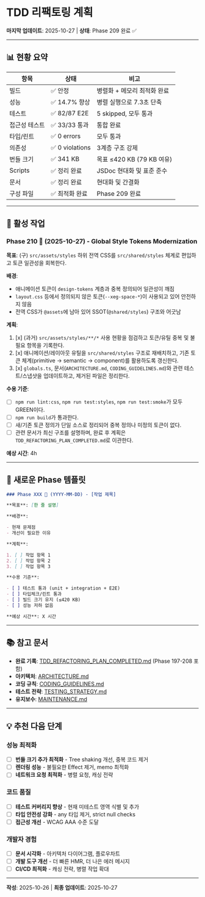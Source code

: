# TDD 리팩토링 계획

**마지막 업데이트**: 2025-10-27 | **상태**: Phase 209 완료 ✅

---

## 📊 현황 요약

| 항목          | 상태            | 비고                        |
| ------------- | --------------- | --------------------------- |
| 빌드          | ✅ 안정         | 병렬화 + 메모리 최적화 완료 |
| 성능          | ✅ 14.7% 향상   | 병렬 실행으로 7.3초 단축    |
| 테스트        | ✅ 82/87 E2E    | 5 skipped, 모두 통과        |
| 접근성 테스트 | ✅ 33/33 통과   | 통합 완료                   |
| 타입/린트     | ✅ 0 errors     | 모두 통과                   |
| 의존성        | ✅ 0 violations | 3계층 구조 강제             |
| 번들 크기     | ✅ 341 KB       | 목표 ≤420 KB (79 KB 여유)   |
| Scripts       | ✅ 정리 완료    | JSDoc 현대화 및 표준 준수   |
| 문서          | ✅ 정리 완료    | 현대화 및 간결화            |
| 구성 파일     | ✅ 최적화 완료  | Phase 209 완료              |

---

## 🎯 활성 작업

### Phase 210 🔄 (2025-10-27) - Global Style Tokens Modernization

**목표**: (구) `src/assets/styles` 하위 전역 CSS를 `src/shared/styles` 체계로
편입하고 토큰 일관성을 회복한다.

**배경**:

- 애니메이션 토큰이 `design-tokens` 계층과 중복 정의되어 일관성이 깨짐
- `layout.css` 등에서 정의되지 않은 토큰(`--xeg-space-*`)이 사용되고 있어
  안전하지 않음
- 전역 CSS가 `@assets`에 남아 있어 SSOT(`@shared/styles`) 구조와 어긋남

**계획**:

1. [x] (과거) `src/assets/styles/**/*` 사용 현황을 점검하고 토큰/유틸 중복 및
       불필요 항목을 기록한다.
2. [x] 애니메이션/레이아웃 유틸을 `src/shared/styles` 구조로 재배치하고, 기존
       토큰 체계(primitive → semantic → component)를 활용하도록 갱신한다.
3. [x] `globals.ts`, 문서(`ARCHITECTURE.md`, `CODING_GUIDELINES.md`)와 관련
       테스트/스냅샷을 업데이트하고, 제거된 파일은 정리한다.

**수용 기준**:

- [ ] `npm run lint:css`, `npm run test:styles`, `npm run test:smoke`가 모두
      GREEN이다.
- [ ] `npm run build`가 통과한다.
- [ ] 새/기존 토큰 정의가 단일 소스로 정리되어 중복 정의나 미정의 토큰이 없다.
- [ ] 관련 문서가 최신 구조를 설명하며, 완료 후 계획은
      `TDD_REFACTORING_PLAN_COMPLETED.md`로 이관한다.

**예상 시간**: 4h

---

## 📝 새로운 Phase 템플릿

```markdown
### Phase XXX 🔄 (YYYY-MM-DD) - [작업 제목]

**목표**: [한 줄 설명]

**배경**:

- 현재 문제점
- 개선이 필요한 이유

**계획**:

1. [ ] 작업 항목 1
2. [ ] 작업 항목 2
3. [ ] 작업 항목 3

**수용 기준**:

- [ ] 테스트 통과 (unit + integration + E2E)
- [ ] 타입체크/린트 통과
- [ ] 빌드 크기 유지 (≤420 KB)
- [ ] 성능 저하 없음

**예상 시간**: X 시간
```

---

## 📚 참고 문서

- **완료 기록**:
  [TDD_REFACTORING_PLAN_COMPLETED.md](./TDD_REFACTORING_PLAN_COMPLETED.md)
  (Phase 197-208 포함)
- **아키텍처**: [ARCHITECTURE.md](./ARCHITECTURE.md)
- **코딩 규칙**: [CODING_GUIDELINES.md](./CODING_GUIDELINES.md)
- **테스트 전략**: [TESTING_STRATEGY.md](./TESTING_STRATEGY.md)
- **유지보수**: [MAINTENANCE.md](./MAINTENANCE.md)

---

## 💡 추천 다음 단계

### 성능 최적화

- [ ] **번들 크기 추가 최적화** - Tree shaking 개선, 중복 코드 제거
- [ ] **렌더링 성능** - 불필요한 Effect 제거, memo 최적화
- [ ] **네트워크 요청 최적화** - 병렬 요청, 캐싱 전략

### 코드 품질

- [ ] **테스트 커버리지 향상** - 현재 미테스트 영역 식별 및 추가
- [ ] **타입 안전성 강화** - any 타입 제거, strict null checks
- [ ] **접근성 개선** - WCAG AAA 수준 도달

### 개발자 경험

- [ ] **문서 시각화** - 아키텍처 다이어그램, 플로우차트
- [ ] **개발 도구 개선** - 더 빠른 HMR, 더 나은 에러 메시지
- [ ] **CI/CD 최적화** - 캐싱 전략, 병렬 작업 확대

---

**작성**: 2025-10-26 | **최종 업데이트**: 2025-10-27
